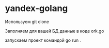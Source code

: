 # yandex-golang


Используем git clone


Заполняем для вашей БД данные в коде ork.go

запускаем проект командой go run .

